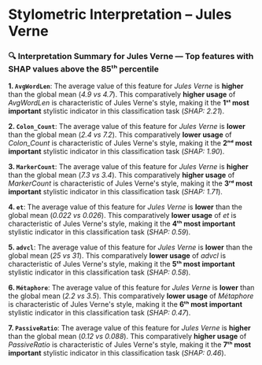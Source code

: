 # Stylometric Interpretation – Jules Verne

### 🔍 Interpretation Summary for **Jules Verne** — Top features with SHAP values above the 85ᵗʰ percentile

**1. `AvgWordLen`**: The average value of this feature for *Jules Verne* is **higher** than the global mean (*4.9 vs 4.7*). This comparatively **higher usage** of *AvgWordLen* is characteristic of Jules Verne's style, making it the **1ˢᵗ most important** stylistic indicator in this classification task (*SHAP: 2.21*).

**2. `Colon_Count`**: The average value of this feature for *Jules Verne* is **lower** than the global mean (*2.4 vs 7.2*). This comparatively **lower usage** of *Colon_Count* is characteristic of Jules Verne's style, making it the **2ⁿᵈ most important** stylistic indicator in this classification task (*SHAP: 1.90*).

**3. `MarkerCount`**: The average value of this feature for *Jules Verne* is **higher** than the global mean (*7.3 vs 3.4*). This comparatively **higher usage** of *MarkerCount* is characteristic of Jules Verne's style, making it the **3ʳᵈ most important** stylistic indicator in this classification task (*SHAP: 1.71*).

**4. `et`**: The average value of this feature for *Jules Verne* is **lower** than the global mean (*0.022 vs 0.026*). This comparatively **lower usage** of *et* is characteristic of Jules Verne's style, making it the **4ᵗʰ most important** stylistic indicator in this classification task (*SHAP: 0.59*).

**5. `advcl`**: The average value of this feature for *Jules Verne* is **lower** than the global mean (*25 vs 31*). This comparatively **lower usage** of *advcl* is characteristic of Jules Verne's style, making it the **5ᵗʰ most important** stylistic indicator in this classification task (*SHAP: 0.58*).

**6. `Métaphore`**: The average value of this feature for *Jules Verne* is **lower** than the global mean (*2.2 vs 3.5*). This comparatively **lower usage** of *Métaphore* is characteristic of Jules Verne's style, making it the **6ᵗʰ most important** stylistic indicator in this classification task (*SHAP: 0.47*).

**7. `PassiveRatio`**: The average value of this feature for *Jules Verne* is **higher** than the global mean (*0.12 vs 0.088*). This comparatively **higher usage** of *PassiveRatio* is characteristic of Jules Verne's style, making it the **7ᵗʰ most important** stylistic indicator in this classification task (*SHAP: 0.46*).


